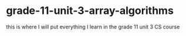 # grade-11-unit-3-array-algorithms
this is where I will put everything I learn in the grade 11 unit 3 CS course
